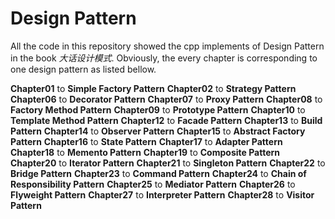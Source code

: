 # Design Pattern

All the code in this repository showed the cpp implements of Design Pattern in the book *大话设计模式*. Obviously, the every chapter is corresponding to one design pattern as listed bellow.

**Chapter01** to **Simple Factory Pattern**
**Chapter02** to **Strategy Pattern**
**Chapter06** to **Decorator Pattern**
**Chapter07** to **Proxy Pattern**
**Chapter08** to **Factory Method Pattern**
**Chapter09** to **Prototype Pattern**
**Chapter10** to **Template Method Pattern**
**Chapter12** to **Facade Pattern**
**Chapter13** to **Build Pattern**
**Chapter14** to **Observer Pattern**
**Chapter15** to **Abstract Factory Pattern**
**Chapter16** to **State Pattern**
**Chapter17** to **Adapter Pattern**
**Chapter18** to **Memento Pattern**
**Chapter19** to **Composite Pattern**
**Chapter20** to **Iterator Pattern**
**Chapter21** to **Singleton Pattern**
**Chapter22** to **Bridge Pattern**
**Chapter23** to **Command Pattern**
**Chapter24** to **Chain of Responsibility Pattern**
**Chapter25** to **Mediator Pattern**
**Chapter26** to **Flyweight Pattern**
**Chapter27** to **Interpreter Pattern**
**Chapter28** to **Visitor Pattern**
